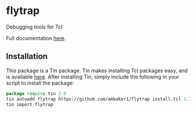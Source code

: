 # flytrap
Debugging tools for Tcl

Full documentation [here](https://raw.githubusercontent.com/ambaker1/flytrap/main/doc/flytrap.pdf).
 
## Installation
This package is a Tin package. Tin makes installing Tcl packages easy, and is available [here](https://github.com/ambaker1/Tin).
After installing Tin, simply include the following in your script to install the package:

```tcl
package require tin 2.0
tin autoadd flytrap https://github.com/ambaker1/flytrap install.tcl 1.1-
tin import flytrap
```
